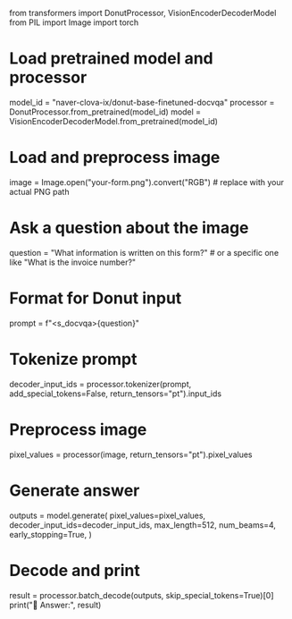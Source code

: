 from transformers import DonutProcessor, VisionEncoderDecoderModel
from PIL import Image
import torch

# Load pretrained model and processor
model_id = "naver-clova-ix/donut-base-finetuned-docvqa"
processor = DonutProcessor.from_pretrained(model_id)
model = VisionEncoderDecoderModel.from_pretrained(model_id)

# Load and preprocess image
image = Image.open("your-form.png").convert("RGB")  # replace with your actual PNG path

# Ask a question about the image
question = "What information is written on this form?"  # or a specific one like "What is the invoice number?"

# Format for Donut input
prompt = f"<s_docvqa><question>{question}</question><image>"

# Tokenize prompt
decoder_input_ids = processor.tokenizer(prompt, add_special_tokens=False, return_tensors="pt").input_ids

# Preprocess image
pixel_values = processor(image, return_tensors="pt").pixel_values

# Generate answer
outputs = model.generate(
    pixel_values=pixel_values,
    decoder_input_ids=decoder_input_ids,
    max_length=512,
    num_beams=4,
    early_stopping=True,
)

# Decode and print
result = processor.batch_decode(outputs, skip_special_tokens=True)[0]
print("📝 Answer:", result)
